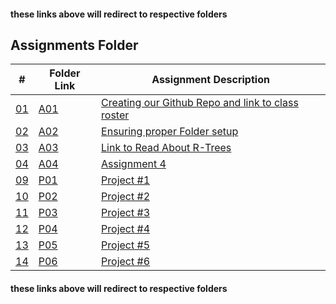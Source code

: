
#### these links above will redirect to respective folders
 ##  Assignments Folder

|   #    | Folder Link       | Assignment Description                          |
|------- |-------------------|-------------------------------------------------|
| [01](./A01) | [A01](./A01) | [Creating our Github Repo and link to class roster](./A01) |
| [02](./A02) | [A02](./A02) | [Ensuring proper Folder setup](./A02) |
| [03](./A03) | [A03](./A03) | [Link to Read About R-Trees](./A03) |
| [04](./A04) | [A04](./A04) | [Assignment 4](./A04) |
| [09](./P01) | [P01](./P01) | [Project   #1](./P01) |
| [10](./P02) | [P02](./P02) | [Project   #2](./P02) |
| [11](./P03) | [P03](./P03) | [Project   #3](./P03) |
| [12](./P04) | [P04](./P04) | [Project   #4](./P04) |
| [13](./P05) | [P05](./P05) | [Project   #5](./P05) |
| [14](./P06) | [P06](./P06) | [Project   #6](./P06) |

#### these links above will redirect to respective folders
